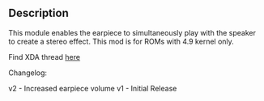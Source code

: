 ## Description
This module enables the earpiece to simultaneously play with the speaker to create a stereo effect. This mod is for ROMs with 4.9 kernel only.

Find XDA thread [here](https://forum.xda-developers.com/mi-a1/themes/dual-stereo-speaker-mod-xiaomi-mi-a1-t3921591)

Changelog:

v2 - Increased earpiece volume
v1 - Initial Release
